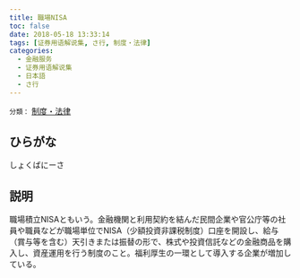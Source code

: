 ```yaml
---
title: 職場NISA
toc: false
date: 2018-05-18 13:33:14
tags: [证券用语解说集, さ行, 制度・法律]
categories:
  - 金融服务
  - 证券用语解说集
  - 日本語
  - さ行
---
```


`分類：` [制度・法律](/tags/制度・法律/)

## ひらがな

しょくばにーさ

## 説明

職場積立NISAともいう。金融機関と利用契約を結んだ民間企業や官公庁等の社員や職員などが職場単位でNISA（少額投資非課税制度）口座を開設し、給与（賞与等を含む）天引きまたは振替の形で、株式や投資信託などの金融商品を購入し、資産運用を行う制度のこと。福利厚生の一環として導入する企業が増加している。
